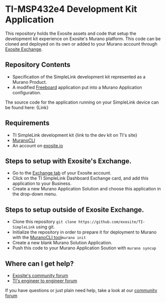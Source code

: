 # TI-MSP432e4 Development Kit Application
This repository holds the Exosite assets and code that setup the development kit experience on Exosite's Murano platform. This code can be cloned and deployed on its own or added to your Murano account through [Exosite Exchange](https://www.exosite.io/business/exchange/catalog#/?_k=dnrhld).

## Repository Contents

* Specification of the SimpleLink development kit represented as a Murano Product.
* A modified [Freeboard](https://freeboard.io) application put into a Murano Application configuration.

The source code for the application running on your SimpleLink device can be found here: {Link}

## Requirements

* TI SimpleLink development kit {link to the dev kit on TI's site}
* [MuranoCLI](https://github.com/exosite/muranocli)
* An account on [exosite.io](https://exosite.io)

## Steps to setup with Exosite's Exchange.

* Go to the [Exchange tab](https://www.exosite.io/business/exchange/catalog#/?_k=dnrhld) of your Exosite account.
* Click on the TI SimpleLink Dashboard Exchange card, and add this application to your Business.
* Create a new Murano Application Solution and choose this application in the drop-down menu.

## Steps to setup outside of Exosite Exchange.

* Clone this repository ```git clone https://github.com/exosite/TI-SimpleLink``` using git. 
* Initialize the repository in order to prepare it for deployment to Murano with the [MuranoCLI tool](https://github.com/exosite/muranocli)```murano init```
* Create a new blank Murano Solution Application. 
* Push this code to your Murano Application Soution with ```murano syncup```

## Where can I get help?

* [Exosite's community forum](https://community.exosite.com)
* [TI's engineer to engineer forum](https://e2e.ti.com/)

If you have questions or just plain need help, take a look at our [community forum](https://community.exosite.com)